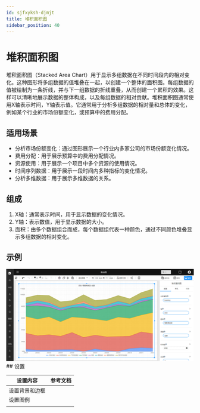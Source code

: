 ```yaml
---
id: sjfxyksh-djmjt
title: 堆积面积图
sidebar_position: 40
---
```

# 堆积面积图

堆积面积图（Stacked Area Chart）用于显示多组数据在不同时间段内的相对变化。这种图形将多组数据的值堆叠在一起，以创建一个整体的面积图。每组数据的值被绘制为一条折线，并与下一组数据的折线重叠，从而创建一个累积的效果。这样可以清晰地展示数据的整体构成，以及每组数据的相对贡献。堆积面积图通常使用X轴表示时间，Y轴表示值。它通常用于分析多组数据的相对量和总体的变化，例如某个行业的市场份额变化，或预算中的费用分配。

## 适用场景

- 分析市场份额变化：通过图形展示一个行业内多家公司的市场份额变化情况。
- 费用分配：用于展示预算中的费用分配情况。
- 资源使用：用于展示一个项目中多个资源的使用情况。
- 时间序列数据：用于展示一段时间内多种指标的变化情况。
- 分析多维数据：用于展示多维数据的关系。

## 组成

1. X轴：通常表示时间，用于显示数据的变化情况。
2. Y轴：表示数值，用于显示数据的大小。
3. 面积：由多个数据组合而成，每个数据组代表一种颜色，通过不同颜色堆叠显示多组数据的相对变化。

## 示例

<div align="left"><img  src="../../../static/img/datafor/visualizer/image-20220306190718238.png"   /> </div>
## 设置

| 设置内容       | 参考文档 |
| -------------- | -------- |
| 设置背景和边框 |          |
| 设置图例       |          |
|                |          |

